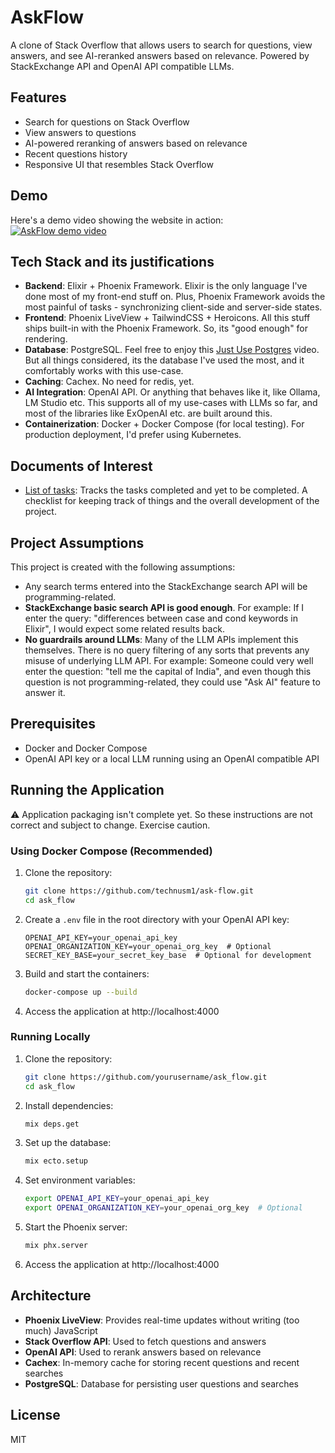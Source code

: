 # AskFlow
A clone of Stack Overflow that allows users to search for questions, view answers, and see AI-reranked answers based on relevance.
Powered by StackExchange API and OpenAI API compatible LLMs.

## Features
- Search for questions on Stack Overflow
- View answers to questions
- AI-powered reranking of answers based on relevance
- Recent questions history
- Responsive UI that resembles Stack Overflow

## Demo
Here's a demo video showing the website in action:  
[![AskFlow demo video](https://img.youtube.com/vi/j1AR5ikUJRA/0.jpg)](https://www.youtube.com/watch?v=j1AR5ikUJRA)

## Tech Stack and its justifications
- **Backend**: Elixir + Phoenix Framework. Elixir is the only language I've done most of my front-end stuff on. Plus, Phoenix Framework avoids the most painful of tasks - synchronizing client-side and server-side states.
- **Frontend**: Phoenix LiveView + TailwindCSS + Heroicons. All this stuff ships built-in with the Phoenix Framework. So, its "good enough" for rendering.
- **Database**: PostgreSQL. Feel free to enjoy this [Just Use Postgres](https://www.youtube.com/watch?v=3JW732GrMdg) video. But all things considered, its the database I've used the most, and it comfortably works with this use-case.
- **Caching**: Cachex. No need for redis, yet.
- **AI Integration**: OpenAI API. Or anything that behaves like it, like Ollama, LM Studio etc. This supports all of my use-cases with LLMs so far, and most of the libraries like ExOpenAI etc. are built around this.
- **Containerization**: Docker + Docker Compose (for local testing). For production deployment, I'd prefer using Kubernetes.

## Documents of Interest
- [List of tasks](/tasks.md): Tracks the tasks completed and yet to be completed. A checklist for keeping track of things and the overall development of the project.

## Project Assumptions
This project is created with the following assumptions:
- Any search terms entered into the StackExchange search API will be programming-related.
- **StackExchange basic search API is good enough**. For example: If I enter the query: "differences between case and cond keywords in Elixir", I would expect some related results back.
- **No guardrails around LLMs**: Many of the LLM APIs implement this themselves. There is no query filtering of any sorts that prevents any misuse of underlying LLM API. For example: Someone could very well enter the question: "tell me the capital of India", and even though this question is not programming-related, they could use "Ask AI" feature to answer it.


## Prerequisites
- Docker and Docker Compose
- OpenAI API key or a local LLM running using an OpenAI compatible API

## Running the Application
⚠️ Application packaging isn't complete yet. So these instructions are not correct and subject to change. Exercise caution.

### Using Docker Compose (Recommended)

1. Clone the repository:
   ```bash
   git clone https://github.com/technusm1/ask-flow.git
   cd ask_flow
   ```

2. Create a `.env` file in the root directory with your OpenAI API key:
   ```
   OPENAI_API_KEY=your_openai_api_key
   OPENAI_ORGANIZATION_KEY=your_openai_org_key  # Optional
   SECRET_KEY_BASE=your_secret_key_base  # Optional for development
   ```

3. Build and start the containers:
   ```bash
   docker-compose up --build
   ```

4. Access the application at http://localhost:4000

### Running Locally

1. Clone the repository:
   ```bash
   git clone https://github.com/yourusername/ask_flow.git
   cd ask_flow
   ```

2. Install dependencies:
   ```bash
   mix deps.get
   ```

3. Set up the database:
   ```bash
   mix ecto.setup
   ```

4. Set environment variables:
   ```bash
   export OPENAI_API_KEY=your_openai_api_key
   export OPENAI_ORGANIZATION_KEY=your_openai_org_key  # Optional
   ```

5. Start the Phoenix server:
   ```bash
   mix phx.server
   ```

6. Access the application at http://localhost:4000

## Architecture
- **Phoenix LiveView**: Provides real-time updates without writing (too much) JavaScript
- **Stack Overflow API**: Used to fetch questions and answers
- **OpenAI API**: Used to rerank answers based on relevance
- **Cachex**: In-memory cache for storing recent questions and recent searches
- **PostgreSQL**: Database for persisting user questions and searches

## License
MIT